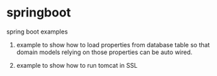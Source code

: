 springboot
==========

spring boot examples

1) example to show how to load properties from database table so that domain models relying on those properties can be auto wired.

2) example to show how to run tomcat in SSL

